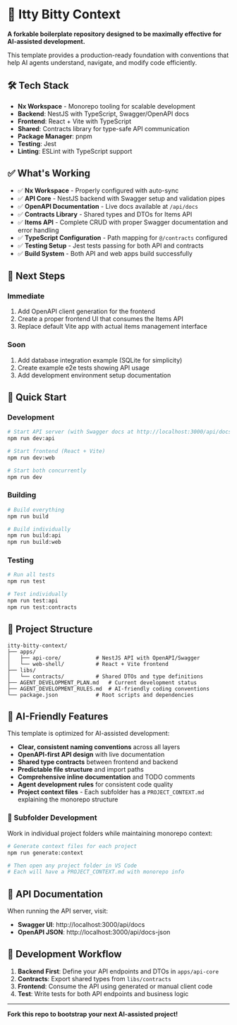 # 🚀 Itty Bitty Context

**A forkable boilerplate repository designed to be maximally effective for AI-assisted development.**

This template provides a production-ready foundation with conventions that help AI agents understand, navigate, and modify code efficiently.

## 🛠️ Tech Stack

- **Nx Workspace** - Monorepo tooling for scalable development
- **Backend**: NestJS with TypeScript, Swagger/OpenAPI docs
- **Frontend**: React + Vite with TypeScript
- **Shared**: Contracts library for type-safe API communication
- **Package Manager**: pnpm
- **Testing**: Jest
- **Linting**: ESLint with TypeScript support

## ✅ What's Working

- ✅ **Nx Workspace** - Properly configured with auto-sync
- ✅ **API Core** - NestJS backend with Swagger setup and validation pipes
- ✅ **OpenAPI Documentation** - Live docs available at `/api/docs`
- ✅ **Contracts Library** - Shared types and DTOs for Items API
- ✅ **Items API** - Complete CRUD with proper Swagger documentation and error handling
- ✅ **TypeScript Configuration** - Path mapping for `@/contracts` configured
- ✅ **Testing Setup** - Jest tests passing for both API and contracts
- ✅ **Build System** - Both API and web apps build successfully

## 🎯 Next Steps

### Immediate
1. Add OpenAPI client generation for the frontend
2. Create a proper frontend UI that consumes the Items API
3. Replace default Vite app with actual items management interface

### Soon
1. Add database integration example (SQLite for simplicity)
2. Create example e2e tests showing API usage
3. Add development environment setup documentation

## 🚀 Quick Start

### Development
```bash
# Start API server (with Swagger docs at http://localhost:3000/api/docs)
npm run dev:api

# Start frontend (React + Vite)
npm run dev:web

# Start both concurrently
npm run dev
```

### Building
```bash
# Build everything
npm run build

# Build individually
npm run build:api
npm run build:web
```

### Testing
```bash
# Run all tests
npm run test

# Test individually
npm run test:api
npm run test:contracts
```

## 📁 Project Structure

```
itty-bitty-context/
├── apps/
│   ├── api-core/           # NestJS API with OpenAPI/Swagger
│   └── web-shell/          # React + Vite frontend
├── libs/
│   └── contracts/          # Shared DTOs and type definitions
├── AGENT_DEVELOPMENT_PLAN.md   # Current development status
├── AGENT_DEVELOPMENT_RULES.md  # AI-friendly coding conventions
└── package.json            # Root scripts and dependencies
```

## 🤖 AI-Friendly Features

This template is optimized for AI-assisted development:

- **Clear, consistent naming conventions** across all layers
- **OpenAPI-first API design** with live documentation
- **Shared type contracts** between frontend and backend
- **Predictable file structure** and import paths
- **Comprehensive inline documentation** and TODO comments
- **Agent development rules** for consistent code quality
- **Project context files** - Each subfolder has a `PROJECT_CONTEXT.md` explaining the monorepo structure

### 📁 Subfolder Development

Work in individual project folders while maintaining monorepo context:

```bash
# Generate context files for each project
npm run generate:context

# Then open any project folder in VS Code
# Each will have a PROJECT_CONTEXT.md with monorepo info
```

## 🔗 API Documentation

When running the API server, visit:
- **Swagger UI**: http://localhost:3000/api/docs
- **OpenAPI JSON**: http://localhost:3000/api/docs-json

## 📝 Development Workflow

1. **Backend First**: Define your API endpoints and DTOs in `apps/api-core`
2. **Contracts**: Export shared types from `libs/contracts`
3. **Frontend**: Consume the API using generated or manual client code
4. **Test**: Write tests for both API endpoints and business logic

---

**Fork this repo to bootstrap your next AI-assisted project!**
